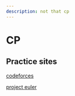 ```yaml
---
description: not that cp
---
```


# CP

## Practice sites

[codeforces](https://codeforces.com/problemset)

[project euler](https://projecteuler.net/)
